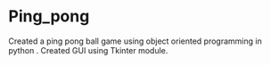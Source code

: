 # Ping_pong
Created a ping pong ball game using object oriented programming in python . 
Created GUI using Tkinter module.
